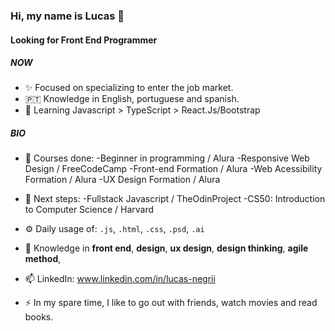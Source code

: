 ### Hi, my name is Lucas 👋

#### Looking for Front End Programmer

##### NOW

- ✨ Focused on specializing to enter the job market.
- 🇵🇹   Knowledge in English, portuguese and spanish.
- 🌱 Learning Javascript > TypeScript > React.Js/Bootstrap


##### BIO

- 📄 Courses done: 
      -Beginner in programming / Alura
      -Responsive Web Design / FreeCodeCamp
      -Front-end Formation / Alura
      -Web Acessibility Formation / Alura
      -UX Design Formation / Alura

- 📑 Next steps: 
      -Fullstack Javascript / TheOdinProject
      -CS50: Introduction to Computer Science / Harvard
      
            
- ⚙️ Daily usage of: `.js`, `.html`, `.css`, `.psd`, `.ai`
- 💬 Knowledge in **front end**, **design**, **ux design**, **design thinking**, **agile method**, 
- 📫 LinkedIn: www.linkedin.com/in/lucas-negrii
- ⚡️ In my spare time, I like to go out with friends, watch movies and read books.
